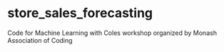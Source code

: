 # store_sales_forecasting
Code for Machine Learning with Coles workshop organized by Monash Association of Coding
